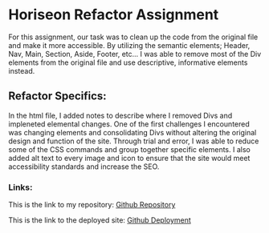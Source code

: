 # Horiseon Refactor Assignment 

For this assignment, our task was to clean up the code from the original file and make it more accessible. By utilizing the semantic elements; Header, Nav, Main, Section, Aside, Footer, etc... I was able to remove most of the Div elements from the original file and use descriptive, informative elements instead.

## Refactor Specifics:

In the html file, I added notes to describe where I removed Divs and impleneted elemental changes. One of the first challenges I encountered was changing elements and consolidating Divs without altering the original design and function of the site. Through trial and error, I was able to reduce some of the CSS commands and group together specific elements. I also added alt text to every image and icon to ensure that the site would meet accessibility standards and increase the SEO. 

### Links:

This is the link to my repository: [Github Repository](https://github.com/bebrucato/refactor-html.git)

This is the link to the deployed site: [Github Deployment](https://bebrucato.github.io/refactor-html/)

